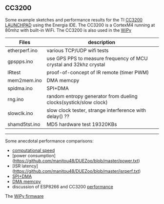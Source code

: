 ## CC3200

Some example sketches and performance results for the TI 
[CC3200 LAUNCHPAD](http://www.ti.com/tool/cc3200-launchxl) 
using the Energia IDE.  The CC3200 is a CortexM4 running at 80mhz
with built-in WiFi. 
The CC3200 is also used in the
[WiPy](http://wipy.io/)

|  Files    |  description |
| ------------- |-------------------------------------|
 etherperf.ino | various TCP/UDP wifi tests
 gpspps.ino  |  use GPS PPS to measure frequency of MCU crystal and 32khz crystal
 IRtest  | proof-of-concept of IR remote (timer PWM)
 mem2mem.ino | DMA memcpy
 spidma.ino | SPI+DMA
 rng.ino  | random entropy generator from dueling clocks(systick/slow clock)
 slowclk.ino | slow clock tester, strange interference with delay() ??
 shamd5tst.ino | MD5 hardware test  19320KBs 


------------------------------------

Some anecdotal performance comparisons:

* [computational speed](https://github.com/manitou48/DUEZoo/blob/master/perf.txt)
* [power consumption] (https://github.com/manitou48/DUEZoo/blob/master/power.txt)
* [ISR latency] (https://github.com/manitou48/DUEZoo/blob/master/isrperf.txt)
* [SPI+DMA](https://github.com/manitou48/DUEZoo/blob/master/SPIperf.txt)
* [DMA memcpy](https://github.com/manitou48/DUEZoo/blob/master/mem2mem.txt)
* discussion of ESP8266 and CC3200 [performance](http://forum.arduino.cc/index.php?topic=364521.0)



The [WiPy firmware](https://github.com/wipy/wipy)
